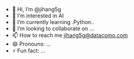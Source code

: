 - 👋 Hi, I’m @jihang5g
- 👀 I’m interested in AI 
- 🌱 I’m currently learning .Python..
- 💞️ I’m looking to collaborate on ...
- 📫 How to reach me jihang5g@datacomo.com
- 😄 Pronouns: ...
- ⚡ Fun fact: ...

<!---
jihang5g/jihang5g is a ✨ special ✨ repository because its `README.md` (this file) appears on your GitHub profile.
You can click the Preview link to take a look at your changes.
--->
